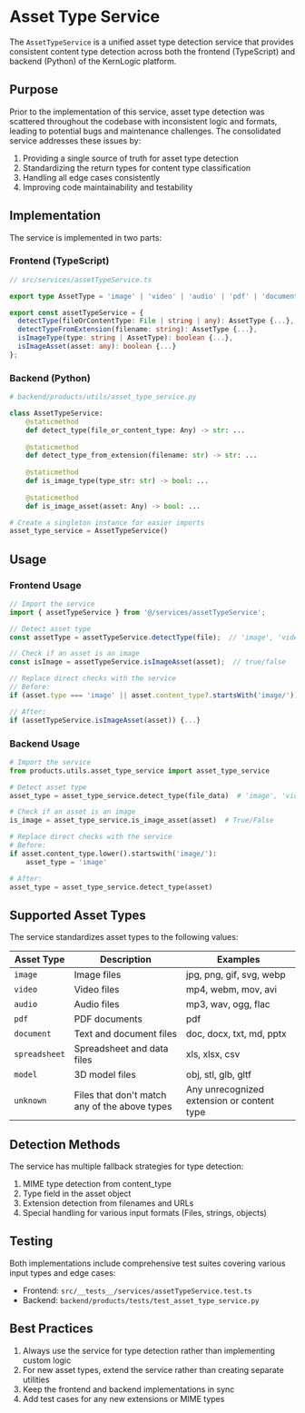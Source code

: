 # Asset Type Service

The `AssetTypeService` is a unified asset type detection service that provides consistent content type detection across both the frontend (TypeScript) and backend (Python) of the KernLogic platform.

## Purpose

Prior to the implementation of this service, asset type detection was scattered throughout the codebase with inconsistent logic and formats, leading to potential bugs and maintenance challenges. The consolidated service addresses these issues by:

1. Providing a single source of truth for asset type detection
2. Standardizing the return types for content type classification
3. Handling all edge cases consistently
4. Improving code maintainability and testability

## Implementation

The service is implemented in two parts:

### Frontend (TypeScript)

```typescript
// src/services/assetTypeService.ts

export type AssetType = 'image' | 'video' | 'audio' | 'pdf' | 'document' | 'spreadsheet' | 'model' | 'unknown';

export const assetTypeService = {
  detectType(fileOrContentType: File | string | any): AssetType {...},
  detectTypeFromExtension(filename: string): AssetType {...},
  isImageType(type: string | AssetType): boolean {...},
  isImageAsset(asset: any): boolean {...}
};
```

### Backend (Python)

```python
# backend/products/utils/asset_type_service.py

class AssetTypeService:
    @staticmethod
    def detect_type(file_or_content_type: Any) -> str: ...
    
    @staticmethod
    def detect_type_from_extension(filename: str) -> str: ...
    
    @staticmethod
    def is_image_type(type_str: str) -> bool: ...
    
    @staticmethod
    def is_image_asset(asset: Any) -> bool: ...

# Create a singleton instance for easier imports
asset_type_service = AssetTypeService()
```

## Usage

### Frontend Usage

```typescript
// Import the service
import { assetTypeService } from '@/services/assetTypeService';

// Detect asset type
const assetType = assetTypeService.detectType(file);  // 'image', 'video', etc.

// Check if an asset is an image
const isImage = assetTypeService.isImageAsset(asset);  // true/false

// Replace direct checks with the service
// Before:
if (asset.type === 'image' || asset.content_type?.startsWith('image/')) {...}

// After:
if (assetTypeService.isImageAsset(asset)) {...}
```

### Backend Usage

```python
# Import the service
from products.utils.asset_type_service import asset_type_service

# Detect asset type
asset_type = asset_type_service.detect_type(file_data)  # 'image', 'video', etc.

# Check if an asset is an image
is_image = asset_type_service.is_image_asset(asset)  # True/False

# Replace direct checks with the service
# Before:
if asset.content_type.lower().startswith('image/'):
    asset_type = 'image'

# After:
asset_type = asset_type_service.detect_type(asset)
```

## Supported Asset Types

The service standardizes asset types to the following values:

| Asset Type    | Description                                   | Examples                                    |
|---------------|-----------------------------------------------|---------------------------------------------|
| `image`       | Image files                                   | jpg, png, gif, svg, webp                    |
| `video`       | Video files                                   | mp4, webm, mov, avi                         |
| `audio`       | Audio files                                   | mp3, wav, ogg, flac                         |
| `pdf`         | PDF documents                                 | pdf                                         |
| `document`    | Text and document files                       | doc, docx, txt, md, pptx                    |
| `spreadsheet` | Spreadsheet and data files                    | xls, xlsx, csv                              |
| `model`       | 3D model files                                | obj, stl, glb, gltf                         |
| `unknown`     | Files that don't match any of the above types | Any unrecognized extension or content type  |

## Detection Methods

The service has multiple fallback strategies for type detection:

1. MIME type detection from content_type
2. Type field in the asset object
3. Extension detection from filenames and URLs
4. Special handling for various input formats (Files, strings, objects)

## Testing

Both implementations include comprehensive test suites covering various input types and edge cases:

- Frontend: `src/__tests__/services/assetTypeService.test.ts`
- Backend: `backend/products/tests/test_asset_type_service.py`

## Best Practices

1. Always use the service for type detection rather than implementing custom logic
2. For new asset types, extend the service rather than creating separate utilities
3. Keep the frontend and backend implementations in sync
4. Add test cases for any new extensions or MIME types 